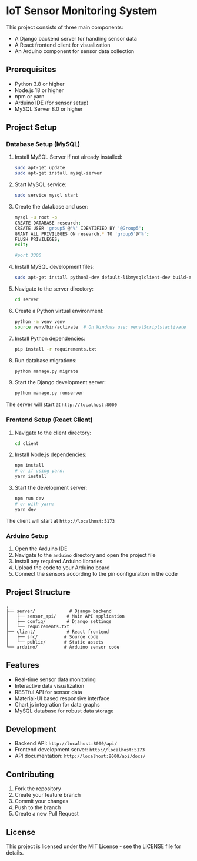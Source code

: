 # IoT Sensor Monitoring System

This project consists of three main components:
- A Django backend server for handling sensor data
- A React frontend client for visualization
- An Arduino component for sensor data collection

## Prerequisites

- Python 3.8 or higher
- Node.js 18 or higher
- npm or yarn
- Arduino IDE (for sensor setup)
- MySQL Server 8.0 or higher

## Project Setup

### Database Setup (MySQL)

1. Install MySQL Server if not already installed:
   ```bash
   sudo apt-get update
   sudo apt-get install mysql-server
   ```

2. Start MySQL service:
   ```bash
   sudo service mysql start
   ```

3. Create the database and user:
   ```bash
   mysql -u root -p
   CREATE DATABASE research;
   CREATE USER 'group5'@'%' IDENTIFIED BY '@Group5';
   GRANT ALL PRIVILEGES ON research.* TO 'group5'@'%';
   FLUSH PRIVILEGES;
   exit;

   #port 3306

1. Install MySQL development files:
   ```bash
   sudo apt-get install python3-dev default-libmysqlclient-dev build-essential
   ```

2. Navigate to the server directory:
   ```bash
   cd server
   ```

3. Create a Python virtual environment:
   ```bash
   python -m venv venv
   source venv/bin/activate  # On Windows use: venv\Scripts\activate
   ```

4. Install Python dependencies:
   ```bash
   pip install -r requirements.txt
   ```

5. Run database migrations:
   ```bash
   python manage.py migrate
   ```

6. Start the Django development server:
   ```bash
   python manage.py runserver
   ```

The server will start at `http://localhost:8000`

### Frontend Setup (React Client)

1. Navigate to the client directory:
   ```bash
   cd client
   ```

2. Install Node.js dependencies:
   ```bash
   npm install
   # or if using yarn:
   yarn install
   ```

3. Start the development server:
   ```bash
   npm run dev
   # or with yarn:
   yarn dev
   ```

The client will start at `http://localhost:5173`

### Arduino Setup

1. Open the Arduino IDE
2. Navigate to the `arduino` directory and open the project file
3. Install any required Arduino libraries
4. Upload the code to your Arduino board
5. Connect the sensors according to the pin configuration in the code

## Project Structure

```
.
├── server/             # Django backend
│   ├── sensor_api/    # Main API application
│   ├── config/        # Django settings
│   └── requirements.txt
├── client/            # React frontend
│   ├── src/          # Source code
│   └── public/       # Static assets
└── arduino/          # Arduino sensor code
```

## Features

- Real-time sensor data monitoring
- Interactive data visualization
- RESTful API for sensor data
- Material-UI based responsive interface
- Chart.js integration for data graphs
- MySQL database for robust data storage

## Development

- Backend API: `http://localhost:8000/api/`
- Frontend development server: `http://localhost:5173`
- API documentation: `http://localhost:8000/api/docs/`

## Contributing

1. Fork the repository
2. Create your feature branch
3. Commit your changes
4. Push to the branch
5. Create a new Pull Request

## License

This project is licensed under the MIT License - see the LICENSE file for details. 
